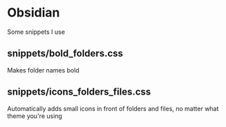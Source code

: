 # Obsidian

Some snippets I use

## snippets/bold_folders.css

Makes folder names bold

## snippets/icons_folders_files.css

Automatically adds small icons in front of folders and files, no matter what theme you're using
